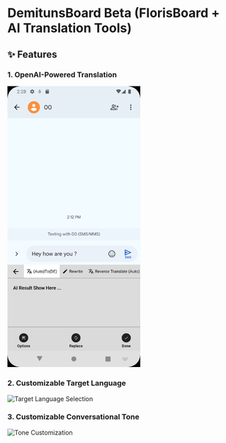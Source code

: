 # DemitunsBoard Beta (FlorisBoard + AI Translation Tools)

## ✨ Features

### 1. OpenAI-Powered Translation  
<img src="https://github.com/sobhan-shahamatnia/Demituns-Board/blob/main/docs/1.png" alt="OpenAI Translation" width="300" />

### 2. Customizable Target Language  
![Target Language Selection](docs/feature_language_selection.png)

### 3. Customizable Conversational Tone  
![Tone Customization](docs/feature_tone_customization.png)


